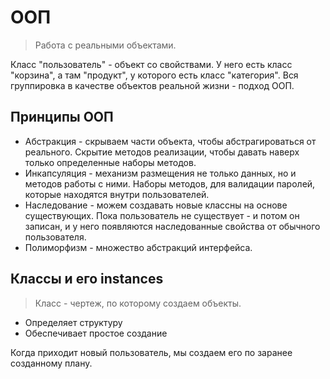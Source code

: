 # ООП

> Работа с реальными объектами.

Класс "пользователь" - объект со свойствами. У него есть класс "корзина", а там "продукт", у которого есть класс "категория". Вся группировка в качестве объектов реальной жизни - подход ООП.

## Принципы ООП

* Абстракция - скрываем части объекта, чтобы абстрагироваться от реального. Скрытие методов реализации, чтобы давать наверх только определенные наборы методов.
* Инкапсуляция - механизм размещения не только данных, но и методов работы с ними. Наборы методов, для валидации паролей, которые находятся внутри пользователей.
* Наследование - можем создавать новые классны на основе существующих. Пока пользователь не существует - и потом он записан, и у него появляются наследованные свойства от обычного пользователя.
* Полиморфизм - множество абстракций интерфейса. 

## Классы и его instances

> Класс - чертеж, по которому создаем объекты. 

* Определяет структуру
* Обеспечивает простое создание

Когда приходит новый пользователь, мы создаем его по заранее созданному плану.